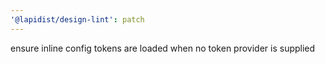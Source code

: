 ```yaml
---
'@lapidist/design-lint': patch
---
```


ensure inline config tokens are loaded when no token provider is supplied
